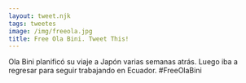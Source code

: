 ```yaml
---
layout: tweet.njk
tags: tweetes
image: /img/freeola.jpg
title: Free Ola Bini. Tweet This!
---
```

Ola Bini planificó su viaje a Japón varias semanas atrás. Luego iba a regresar para seguir trabajando en Ecuador. #FreeOlaBini
